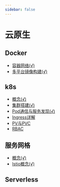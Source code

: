 ```yaml
---
sidebar: false
---
```


# 云原生

## Docker

- [容器网络(√)](docker/network.md)
- [多平台镜像构建(√)](docker/buildx.md)
## k8s

- [概念(√)](k8s/k8s.md)
- [集群搭建(√)](k8s/k8s-cluster.md)
- [Pod通信与服务发现(√)](k8s/network.md)
- [Ingress详解]()
- [PV与PVC]()
- [RBAC]()


## 服务网格

- [概念(√)](service-mesh/service-mesh-1.md)
- [Istio概念(√)](service-mesh/service-mesh-2.md)

## Serverless
